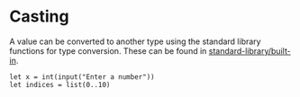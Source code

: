 # Casting

A value can be converted to another type using the standard library functions 
for type conversion. These can be found in 
[standard-library/built-in](/std/built-in/).

```elk
let x = int(input("Enter a number"))
let indices = list(0..10)
```
